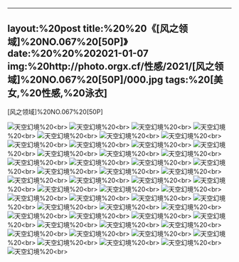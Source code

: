 ﻿---
layout:%20post
title:%20%20《[风之领域]%20NO.067%20[50P]》
date:%20%20%202021-01-07
img:%20http://photo.orgx.cf/性感/2021/[风之领域]%20NO.067%20[50P]/000.jpg
tags:%20[美女,%20性感,%20泳衣]
---

[风之领域]%20NO.067%20[50P]



![天空幻境](http://photo.orgx.cf/性感/2021/[风之领域]%20NO.067%20[50P]/001.jpg%20''天空幻境'')%20<br>
![天空幻境](http://photo.orgx.cf/性感/2021/[风之领域]%20NO.067%20[50P]/002.jpg%20''天空幻境'')%20<br>
![天空幻境](http://photo.orgx.cf/性感/2021/[风之领域]%20NO.067%20[50P]/003.jpg%20''天空幻境'')%20<br>
![天空幻境](http://photo.orgx.cf/性感/2021/[风之领域]%20NO.067%20[50P]/004.jpg%20''天空幻境'')%20<br>
![天空幻境](http://photo.orgx.cf/性感/2021/[风之领域]%20NO.067%20[50P]/005.jpg%20''天空幻境'')%20<br>
![天空幻境](http://photo.orgx.cf/性感/2021/[风之领域]%20NO.067%20[50P]/006.jpg%20''天空幻境'')%20<br>
![天空幻境](http://photo.orgx.cf/性感/2021/[风之领域]%20NO.067%20[50P]/007.jpg%20''天空幻境'')%20<br>
![天空幻境](http://photo.orgx.cf/性感/2021/[风之领域]%20NO.067%20[50P]/008.jpg%20''天空幻境'')%20<br>
![天空幻境](http://photo.orgx.cf/性感/2021/[风之领域]%20NO.067%20[50P]/009.jpg%20''天空幻境'')%20<br>
![天空幻境](http://photo.orgx.cf/性感/2021/[风之领域]%20NO.067%20[50P]/010.jpg%20''天空幻境'')%20<br>
![天空幻境](http://photo.orgx.cf/性感/2021/[风之领域]%20NO.067%20[50P]/011.jpg%20''天空幻境'')%20<br>
![天空幻境](http://photo.orgx.cf/性感/2021/[风之领域]%20NO.067%20[50P]/012.jpg%20''天空幻境'')%20<br>
![天空幻境](http://photo.orgx.cf/性感/2021/[风之领域]%20NO.067%20[50P]/013.jpg%20''天空幻境'')%20<br>
![天空幻境](http://photo.orgx.cf/性感/2021/[风之领域]%20NO.067%20[50P]/014.jpg%20''天空幻境'')%20<br>
![天空幻境](http://photo.orgx.cf/性感/2021/[风之领域]%20NO.067%20[50P]/015.jpg%20''天空幻境'')%20<br>
![天空幻境](http://photo.orgx.cf/性感/2021/[风之领域]%20NO.067%20[50P]/016.jpg%20''天空幻境'')%20<br>
![天空幻境](http://photo.orgx.cf/性感/2021/[风之领域]%20NO.067%20[50P]/017.jpg%20''天空幻境'')%20<br>
![天空幻境](http://photo.orgx.cf/性感/2021/[风之领域]%20NO.067%20[50P]/018.jpg%20''天空幻境'')%20<br>
![天空幻境](http://photo.orgx.cf/性感/2021/[风之领域]%20NO.067%20[50P]/019.jpg%20''天空幻境'')%20<br>
![天空幻境](http://photo.orgx.cf/性感/2021/[风之领域]%20NO.067%20[50P]/020.jpg%20''天空幻境'')%20<br>
![天空幻境](http://photo.orgx.cf/性感/2021/[风之领域]%20NO.067%20[50P]/021.jpg%20''天空幻境'')%20<br>
![天空幻境](http://photo.orgx.cf/性感/2021/[风之领域]%20NO.067%20[50P]/022.jpg%20''天空幻境'')%20<br>
![天空幻境](http://photo.orgx.cf/性感/2021/[风之领域]%20NO.067%20[50P]/023.jpg%20''天空幻境'')%20<br>
![天空幻境](http://photo.orgx.cf/性感/2021/[风之领域]%20NO.067%20[50P]/024.jpg%20''天空幻境'')%20<br>
![天空幻境](http://photo.orgx.cf/性感/2021/[风之领域]%20NO.067%20[50P]/025.jpg%20''天空幻境'')%20<br>
![天空幻境](http://photo.orgx.cf/性感/2021/[风之领域]%20NO.067%20[50P]/026.jpg%20''天空幻境'')%20<br>
![天空幻境](http://photo.orgx.cf/性感/2021/[风之领域]%20NO.067%20[50P]/027.jpg%20''天空幻境'')%20<br>
![天空幻境](http://photo.orgx.cf/性感/2021/[风之领域]%20NO.067%20[50P]/028.jpg%20''天空幻境'')%20<br>
![天空幻境](http://photo.orgx.cf/性感/2021/[风之领域]%20NO.067%20[50P]/029.jpg%20''天空幻境'')%20<br>
![天空幻境](http://photo.orgx.cf/性感/2021/[风之领域]%20NO.067%20[50P]/030.jpg%20''天空幻境'')%20<br>
![天空幻境](http://photo.orgx.cf/性感/2021/[风之领域]%20NO.067%20[50P]/031.jpg%20''天空幻境'')%20<br>
![天空幻境](http://photo.orgx.cf/性感/2021/[风之领域]%20NO.067%20[50P]/032.jpg%20''天空幻境'')%20<br>
![天空幻境](http://photo.orgx.cf/性感/2021/[风之领域]%20NO.067%20[50P]/033.jpg%20''天空幻境'')%20<br>
![天空幻境](http://photo.orgx.cf/性感/2021/[风之领域]%20NO.067%20[50P]/034.jpg%20''天空幻境'')%20<br>
![天空幻境](http://photo.orgx.cf/性感/2021/[风之领域]%20NO.067%20[50P]/035.jpg%20''天空幻境'')%20<br>
![天空幻境](http://photo.orgx.cf/性感/2021/[风之领域]%20NO.067%20[50P]/036.jpg%20''天空幻境'')%20<br>
![天空幻境](http://photo.orgx.cf/性感/2021/[风之领域]%20NO.067%20[50P]/037.jpg%20''天空幻境'')%20<br>
![天空幻境](http://photo.orgx.cf/性感/2021/[风之领域]%20NO.067%20[50P]/038.jpg%20''天空幻境'')%20<br>
![天空幻境](http://photo.orgx.cf/性感/2021/[风之领域]%20NO.067%20[50P]/039.jpg%20''天空幻境'')%20<br>
![天空幻境](http://photo.orgx.cf/性感/2021/[风之领域]%20NO.067%20[50P]/040.jpg%20''天空幻境'')%20<br>
![天空幻境](http://photo.orgx.cf/性感/2021/[风之领域]%20NO.067%20[50P]/041.jpg%20''天空幻境'')%20<br>
![天空幻境](http://photo.orgx.cf/性感/2021/[风之领域]%20NO.067%20[50P]/042.jpg%20''天空幻境'')%20<br>
![天空幻境](http://photo.orgx.cf/性感/2021/[风之领域]%20NO.067%20[50P]/043.jpg%20''天空幻境'')%20<br>
![天空幻境](http://photo.orgx.cf/性感/2021/[风之领域]%20NO.067%20[50P]/044.jpg%20''天空幻境'')%20<br>
![天空幻境](http://photo.orgx.cf/性感/2021/[风之领域]%20NO.067%20[50P]/045.jpg%20''天空幻境'')%20<br>
![天空幻境](http://photo.orgx.cf/性感/2021/[风之领域]%20NO.067%20[50P]/046.jpg%20''天空幻境'')%20<br>
![天空幻境](http://photo.orgx.cf/性感/2021/[风之领域]%20NO.067%20[50P]/047.jpg%20''天空幻境'')%20<br>
![天空幻境](http://photo.orgx.cf/性感/2021/[风之领域]%20NO.067%20[50P]/048.jpg%20''天空幻境'')%20<br>
![天空幻境](http://photo.orgx.cf/性感/2021/[风之领域]%20NO.067%20[50P]/049.jpg%20''天空幻境'')%20<br>
![天空幻境](http://photo.orgx.cf/性感/2021/[风之领域]%20NO.067%20[50P]/050.jpg%20''天空幻境'')%20<br>